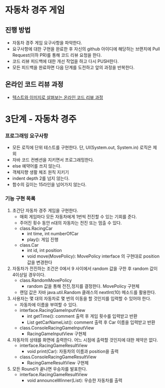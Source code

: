 # 자동차 경주 게임
## 진행 방법
* 자동차 경주 게임 요구사항을 파악한다.
* 요구사항에 대한 구현을 완료한 후 자신의 github 아이디에 해당하는 브랜치에 Pull Request(이하 PR)를 통해 코드 리뷰 요청을 한다.
* 코드 리뷰 피드백에 대한 개선 작업을 하고 다시 PUSH한다.
* 모든 피드백을 완료하면 다음 단계를 도전하고 앞의 과정을 반복한다.

## 온라인 코드 리뷰 과정
* [텍스트와 이미지로 살펴보는 온라인 코드 리뷰 과정](https://github.com/next-step/nextstep-docs/tree/master/codereview)

# 3단계 - 자동차 경주

### 프로그래밍 요구사항
* 모든 로직에 단위 테스트를 구현한다. 단, UI(System.out, System.in) 로직은 제외
* 자바 코드 컨벤션을 지키면서 프로그래밍한다.
* else 예약어를 쓰지 않는다.
* 객체지향 생활 체조 원칙 지키기
* indent depth 2를 넘지 않는다.
* 함수의 길이는 15라인을 넘어가지 않는다.

### 기능 구현 목록
1. 초간단 자동차 경주 게임을 구현한다.
   * 매회 게임마다 모든 자동차에게 1번씩 전진할 수 있는 기회를 준다.
   * 주어진 횟수 동안 n대의 자동차는 전진 또는 멈출 수 있다.
   * class.RacingCar
      * int time, int numberOfCar
      * play(): 게임 진행
   * class.Car
      * int id, int position
      * void move(MovePolicy): MovePolicy interface 의 구현대로 position 값을 변경한다
2. 자동차가 전진하는 조건은 0에서 9 사이에서 random 값을 구한 후 random 값이 4이상일 경우이다.
   * class.RandomMovePolicy
      * random 값을 통해 전진,정지를 결정한다. MovePolicy 구현체
   * 랜덤 값은 자바 java.util.Random 클래스의 nextInt(10) 메소드를 활용한다.
3. 사용자는 몇 대의 자동차로 몇 번의 이동을 할 것인지를 입력할 수 있어야 한다.
   * 자동차에 이름을 부여할 수 있다.
   * interface.RacingGameInputView
      * int getTime(): comment 출력 후 게임 횟수를 입력받고 반환
      * List<CarName> getCarNameList(): comment 출력 후 Car 이름을 입력받고 반환
   * class.ConsoleRacingGameInputView
      * RacingGameInputView 구현체
4. 자동차의 상태를 화면에 출력한다. 어느 시점에 출력할 것인지에 대한 제약은 없다.
   * interface.RacingGameResultView
      * void print(Car): 자동차의 이름과 position을 출력
   * class.ConsoleRacingGameResultView
      * RacingGameResultView 구현체
5. 모든 Round가 끝나면 우승자를 발표한다.
   * interface.RacingGameResultView
      * void announceWinner(List<CarName>): 우승한 자동차를 출력
